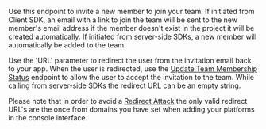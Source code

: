 Use this endpoint to invite a new member to join your team. If initiated from Client SDK, an email with a link to join the team will be sent to the new member's email address if the member doesn't exist in the project it will be created automatically. If initiated from server-side SDKs, a new member will automatically be added to the team.

Use the 'URL' parameter to redirect the user from the invitation email back to your app. When the user is redirected, use the [Update Team Membership Status](/docs/client/teams#teamsUpdateMembershipStatus) endpoint to allow the user to accept the invitation to the team.  While calling from server-side SDKs the redirect URL can be an empty string.

Please note that in order to avoid a [Redirect Attack](https://github.com/OWASP/CheatSheetSeries/blob/master/cheatsheets/Unvalidated_Redirects_and_Forwards_Cheat_Sheet.md) the only valid redirect URL's are the once from domains you have set when adding your platforms in the console interface.
